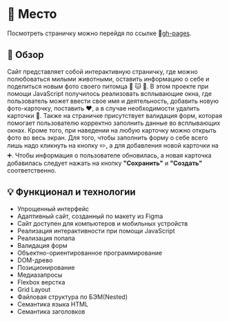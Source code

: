 # :art: **Место**
Посмотреть страничку можно перейдя по ссылке :link:[gh-pages](https://sofiapoly.github.io/mesto/index.html "Mesto").

## :rainbow: **Обзор**
Сайт представляет собой интерактивную страничку, где можно полюбоваться милыми животными, оставить информацию о себе и поделиться новым фото своего питомца :dog: :cat: :hamster:. В этом проекте при помощи JavaScript получилось реализовать всплывающие окна, где пользователь может ввести свое имя и деятельность, добавить новую фото-карточку, поставить :heart:, а в случае необходимости удалить карточки :put_litter_in_its_place:. Также на страничке присутствует валидация форм, которая помогает пользователю корректно заполнить данные во всплывающих окнах. Кроме того, при наведении на любую карточку можно открыть фото во весь экран. Для того, чтобы заполнить форму о себе всего лишь надо кликнуть на кнопку :pencil2:, а для добавления новой карточки на :heavy_plus_sign:. Чтобы информация о пользователе обновилась, а новая карточка добавилась следует нажать на кнопку **"Сохранить"** и **"Создать"** соответственно.

## :bulb: **Функционал и технологии**
* Упрощенный интерфейс
* Адаптивный сайт, созданный по макету из Figma
* Сайт доступен для компьютеров и мобильных устройств
* Реализация интерактивности при помощи JavaScript
* Реализация попапа
* Валидация форм
* Объектно-ориентированное программирование
* DOM-древо
* Позиционирование
* Медиазапросы
* Flexbox верстка
* Grid Layout
* Файловая структура по БЭМ(Nested)
* Семантика языка HTML
* Семантика заголовков
